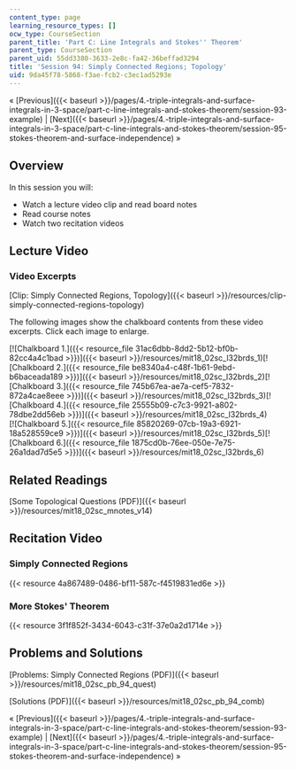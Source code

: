 ```yaml
---
content_type: page
learning_resource_types: []
ocw_type: CourseSection
parent_title: 'Part C: Line Integrals and Stokes'' Theorem'
parent_type: CourseSection
parent_uid: 55dd3380-3633-2e8c-fa42-36beffad3294
title: 'Session 94: Simply Connected Regions; Topology'
uid: 9da45f78-5868-f3ae-fcb2-c3ec1ad5293e
---
```


« [Previous]({{< baseurl >}}/pages/4.-triple-integrals-and-surface-integrals-in-3-space/part-c-line-integrals-and-stokes-theorem/session-93-example) | [Next]({{< baseurl >}}/pages/4.-triple-integrals-and-surface-integrals-in-3-space/part-c-line-integrals-and-stokes-theorem/session-95-stokes-theorem-and-surface-independence) »

Overview
--------

In this session you will:

*   Watch a lecture video clip and read board notes
*   Read course notes
*   Watch two recitation videos

Lecture Video
-------------

### Video Excerpts

[Clip: Simply Connected Regions, Topology]({{< baseurl >}}/resources/clip-simply-connected-regions-topology)

The following images show the chalkboard contents from these video excerpts. Click each image to enlarge.

[![Chalkboard 1.]({{< resource_file 31ac6dbb-8dd2-5b12-bf0b-82cc4a4c1bad >}})]({{< baseurl >}}/resources/mit18_02sc_l32brds_1)[![Chalkboard 2.]({{< resource_file be8340a4-c48f-1b61-9ebd-b6baceada189 >}})]({{< baseurl >}}/resources/mit18_02sc_l32brds_2)[![Chalkboard 3.]({{< resource_file 745b67ea-ae7a-cef5-7832-872a4cae8eee >}})]({{< baseurl >}}/resources/mit18_02sc_l32brds_3)[![Chalkboard 4.]({{< resource_file 25555b09-c7c3-9921-a802-78dbe2dd56eb >}})]({{< baseurl >}}/resources/mit18_02sc_l32brds_4)  
[![Chalkboard 5.]({{< resource_file 85820269-07cb-19a3-6921-18a528559ce9 >}})]({{< baseurl >}}/resources/mit18_02sc_l32brds_5)[![Chalkboard 6.]({{< resource_file 1875cd0b-76ee-050e-7e75-26a1dad7d5e5 >}})]({{< baseurl >}}/resources/mit18_02sc_l32brds_6)

Related Readings
----------------

[Some Topological Questions (PDF)]({{< baseurl >}}/resources/mit18_02sc_mnotes_v14)

Recitation Video
----------------

### Simply Connected Regions

{{< resource 4a867489-0486-bf11-587c-f4519831ed6e >}}

### More Stokes' Theorem

{{< resource 3f1f852f-3434-6043-c31f-37e0a2d1714e >}}

Problems and Solutions
----------------------

[Problems: Simply Connected Regions (PDF)]({{< baseurl >}}/resources/mit18_02sc_pb_94_quest)

[Solutions (PDF)]({{< baseurl >}}/resources/mit18_02sc_pb_94_comb)

« [Previous]({{< baseurl >}}/pages/4.-triple-integrals-and-surface-integrals-in-3-space/part-c-line-integrals-and-stokes-theorem/session-93-example) | [Next]({{< baseurl >}}/pages/4.-triple-integrals-and-surface-integrals-in-3-space/part-c-line-integrals-and-stokes-theorem/session-95-stokes-theorem-and-surface-independence) »